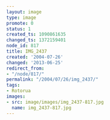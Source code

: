 ```yaml
---
layout: image
type: image
promote: 0
status: 1
created_ts: 1090861635
changed_ts: 1372159401
node_id: 817
title: IMG_2437
created: '2004-07-26'
changed: '2013-06-25'
redirect_from:
- "/node/817/"
permalink: "/2004/07/26/img_2437/"
tags:
- Rotorua
images:
- src: image/images/img_2437-817.jpg
  name: img_2437-817.jpg
---
```


